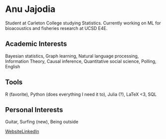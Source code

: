 # Anu Jajodia 

Student at Carleton College studying Statistics. Currently working on ML for bioacoustics and fisheries research at UCSD E4E. 

## Academic Interests
Bayesian statistics, Graph learning, Natural language processing, Information Theory, Causal inference, Quantitative social science, Polling, English

## Tools
R (favorite), Python (does everything I need it to), Julia (?), LaTeX <3, SQL

## Personal Interests
Guitar, Surfing (new), Being outside

[Website](ajajodia.github.io)[LinkedIn](linkedin.com/in/asjajodia)
<!--
**AJajodia/ajajodia** is a ✨ _special_ ✨ repository because its `README.md` (this file) appears on your GitHub profile.

Here are some ideas to get you started:

- 🔭 I’m currently working on ...
- 🌱 I’m currently learning ...
- 👯 I’m looking to collaborate on ...
- 🤔 I’m looking for help with ...
- 💬 Ask me about ...
- 📫 How to reach me: ...
- 😄 Pronouns: ...
- ⚡ Fun fact: ...
-->
